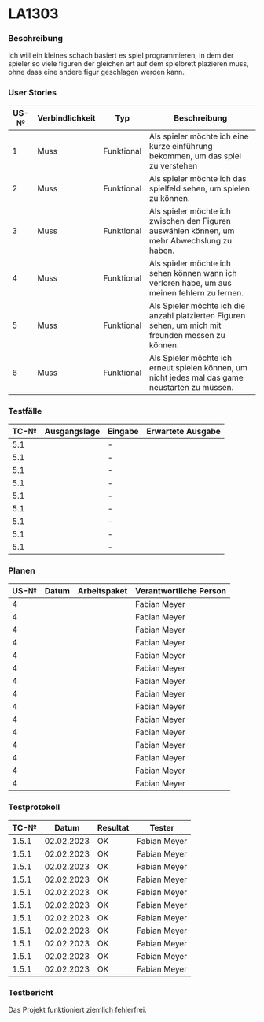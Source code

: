 # LA1303

### Beschreibung

Ich will  ein kleines schach basiert es spiel programmieren, in dem der spieler so viele figuren der gleichen art auf dem spielbrett plazieren muss, ohne dass eine andere figur geschlagen werden kann.

### User Stories

| US-№ | Verbindlichkeit | Typ        | Beschreibung                                                                                                                                                  |
| ---- | --------------- | ---------- | ------------------------------------------------------------------------------------------------------------------------------------------------------------- |
| 1    | Muss            | Funktional | Als spieler möchte ich eine kurze einführung bekommen, um das spiel zu verstehen                                                                                                                                                              |
| 2    | Muss            | Funktional | Als spieler möchte ich das spielfeld sehen, um spielen zu können.                                                                                                                                                              |
| 3    | Muss            | Funktional | Als spieler möchte ich zwischen den Figuren auswählen können, um mehr Abwechslung zu haben.                                                                                                                                                              |
| 4    | Muss            | Funktional | Als spieler möchte ich sehen können wann ich verloren habe, um aus meinen fehlern zu lernen.                                                                                                                                                               |
| 5    | Muss            | Funktional | Als Spieler möchte ich die anzahl platzierten Figuren sehen, um mich mit freunden messen zu können.                                                                                                                                                              |
| 6    | Muss            | Funktional | Als Spieler möchte ich erneut spielen können, um nicht jedes mal das game neustarten zu müssen.                                                                                                                                                              |



### Testfälle

| TC-№ | Ausgangslage             | Eingabe                          | Erwartete Ausgabe                                                         |
| ---- | ------------------------ | -------------------------------- | ------------------------------------------------------------------------- |
| 5.1  |                          | -                                |                                                                           |
| 5.1  |                          | -                                |                                                                           |
| 5.1  |                          | -                                |                                                                           |
| 5.1  |                          | -                                |                                                                           |
| 5.1  |                          | -                                |                                                                           |
| 5.1  |                          | -                                |                                                                           |
| 5.1  |                          | -                                |                                                                           |
| 5.1  |                          | -                                |                                                                           |
| 5.1  |                          | -                                |                                                                           |


### Planen

| US-№ | Datum      | Arbeitspaket                                           | Verantwortliche Person           |
| ---- | ---------- | ------------------------------------------------------ | -------------------------------- |
| 4    |            |                                                        | Fabian Meyer                     |
| 4    |            |                                                        | Fabian Meyer                     |
| 4    |            |                                                        | Fabian Meyer                     |
| 4    |            |                                                        | Fabian Meyer                     |
| 4    |            |                                                        | Fabian Meyer                     |
| 4    |            |                                                        | Fabian Meyer                     |
| 4    |            |                                                        | Fabian Meyer                     |
| 4    |            |                                                        | Fabian Meyer                     |
| 4    |            |                                                        | Fabian Meyer                     |
| 4    |            |                                                        | Fabian Meyer                     |
| 4    |            |                                                        | Fabian Meyer                     |
| 4    |            |                                                        | Fabian Meyer                     |
| 4    |            |                                                        | Fabian Meyer                     |
| 4    |            |                                                        | Fabian Meyer                     |
| 4    |            |                                                        | Fabian Meyer                     |


### Testprotokoll

| TC-№   | Datum      | Resultat | Tester        |
| ------ | ---------- | -------- | ------------- |
| 1.5.1  | 02.02.2023 | OK       | Fabian Meyer  |
| 1.5.1  | 02.02.2023 | OK       | Fabian Meyer  |
| 1.5.1  | 02.02.2023 | OK       | Fabian Meyer  |
| 1.5.1  | 02.02.2023 | OK       | Fabian Meyer  |
| 1.5.1  | 02.02.2023 | OK       | Fabian Meyer  |
| 1.5.1  | 02.02.2023 | OK       | Fabian Meyer  |
| 1.5.1  | 02.02.2023 | OK       | Fabian Meyer  |
| 1.5.1  | 02.02.2023 | OK       | Fabian Meyer  |
| 1.5.1  | 02.02.2023 | OK       | Fabian Meyer  |
| 1.5.1  | 02.02.2023 | OK       | Fabian Meyer  |
| 1.5.1  | 02.02.2023 | OK       | Fabian Meyer  |


### Testbericht

Das Projekt funktioniert ziemlich fehlerfrei.

